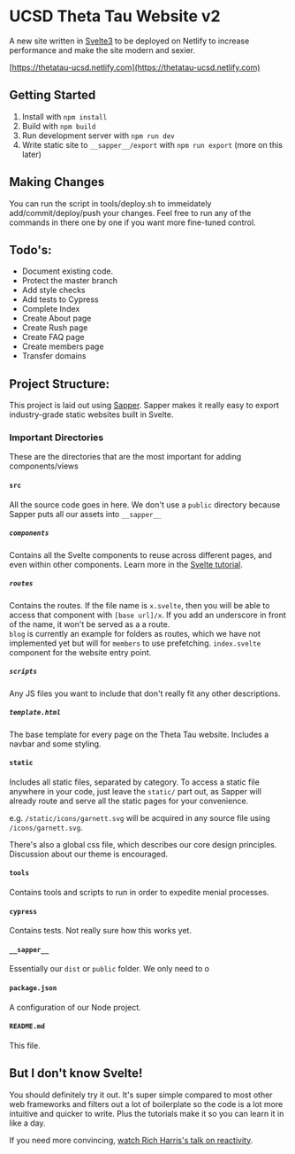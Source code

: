 # UCSD Theta Tau Website v2
 A new site written in [Svelte3]((https://svelte.dev/)) to be deployed on Netlify to increase performance and make the site modern and sexier.

 [https://thetatau-ucsd.netlify.com](https://thetatau-ucsd.netlify.com)

## Getting Started
1. Install with `npm install`
2. Build with `npm build`
3. Run development server with `npm run dev`
4. Write static site to `__sapper__/export` with `npm run export` (more on this later)

## Making Changes 
You can run the script in tools/deploy.sh to immeidately add/commit/deploy/push your changes. Feel free to run any of the commands in there one by one if you want more fine-tuned control.

## Todo's:
- Document existing code.
- Protect the master branch
- Add style checks
- Add tests to Cypress
- Complete Index
- Create About page
- Create Rush page
- Create FAQ page
- Create members page
- Transfer domains

## Project Structure:
This project is laid out using [Sapper](https://sapper.svelte.dev/). Sapper makes it really easy to export industry-grade static websites built in Svelte.

### Important Directories
These are the directories that are the most important for adding components/views

#### `src`
All the source code goes in here. We don't use a `public` directory because Sapper puts all our assets into `__sapper__`

##### `components`
Contains all the Svelte components to reuse across different pages, and even within other components. Learn more in the [Svelte tutorial](https://svelte.dev/tutorial/nested-components).

##### `routes`
Contains the routes. If the file name is `x.svelte`, then you will be able to access that component with `[base url]/x`. If you add an underscore in front of the name, it won't be served as a a route.  
`blog` is currently an example for folders as routes, which we have not implemented yet but will for `members` to use prefetching. `index.svelte` component for the website entry point.

##### `scripts`
Any JS files you want to include that don't really fit any other descriptions.

##### `template.html`
The base template for every page on the Theta Tau website. Includes a navbar and some styling.

#### `static`
Includes all static files, separated by category. To access a static file anywhere in your code, just leave the `static/` part out, as Sapper will already route and serve all the static pages for your convenience.  

e.g. `/static/icons/garnett.svg` will be acquired in any source file using `/icons/garnett.svg`.

There's also a global css file, which describes our core design principles. Discussion about our theme is encouraged.

#### `tools`
Contains tools and scripts to run in order to expedite menial processes.

#### `cypress`
Contains tests. Not really sure how this works yet.

#### `__sapper__`
Essentially our `dist` or `public` folder. We only need to o

#### `package.json`
A configuration of our Node project.

#### `README.md`
This file.

## But I don't know Svelte!
You should definitely try it out. It's super simple compared to most other web frameworks and filters out a lot of boilerplate so the code is a lot more intuitive and quicker to write. Plus the tutorials make it so you can learn it in like a day.

If you need more convincing, [watch Rich Harris's talk on reactivity](https://www.youtube.com/watch?v=AdNJ3fydeao).
